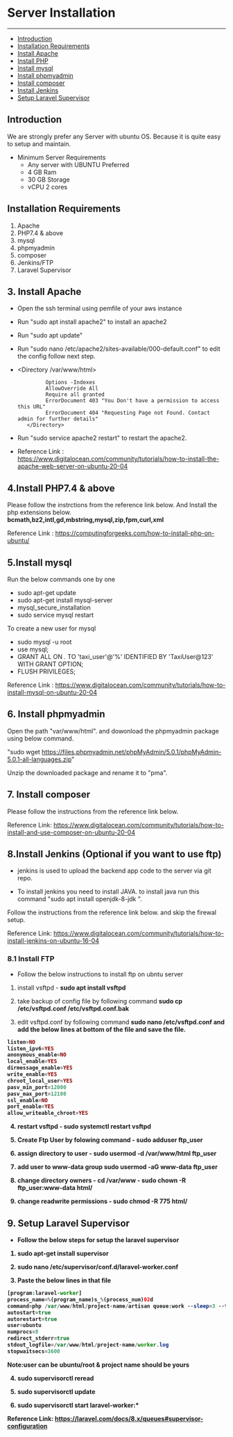 # Server Installation

---

- [Introduction](#section-1)
- [Installation Requirements](#section-2)
- [Install Apache](#section-5)
- [Install PHP](#section-6)
- [Install mysql](#section-7)
- [Install phpmyadmin](#section-8)
- [Install composer](#section-9)
- [Install Jenkins](#section-10)
- [Setup Laravel Supervisor](#section-12)

<a name="section-1"></a>
## Introduction

We are strongly prefer any Server with ubuntu OS. Because it is quite easy to setup and maintain.

* Minimum Server Requirements
    * Any server with UBUNTU Preferred
    * 4 GB Ram
    * 30 GB Storage
    * vCPU 2 cores

<a name="section-2"></a>
## Installation Requirements

1. Apache
2. PHP7.4 & above
3. mysql
4. phpmyadmin
5. composer
6. Jenkins/FTP
7. Laravel Supervisor


<a name="section-3"></a>

<a name="section-5"></a>
## 3. Install Apache

* Open the ssh terminal using pemfile of your aws instance

* Run "sudo apt install apache2" to install an apache2

* Run "sudo apt update"

* Run "sudo nano /etc/apache2/sites-available/000-default.conf" to edit the config follow next step.

*  <Directory /var/www/html>

                Options -Indexes
                AllowOverride All
                Require all granted
                ErrorDocument 403 "You Don't have a permission to access this URL"
                ErrorDocument 404 "Requesting Page not Found. Contact admin for further details"
          </Directory>
* Run "sudo service apache2 restart" to restart the apache2.

* Reference Link : https://www.digitalocean.com/community/tutorials/how-to-install-the-apache-web-server-on-ubuntu-20-04

<a name="section-6"></a>
## 4.Install PHP7.4 & above
Please follow the instrctions from the reference link below. And Install the php extensions below.
<strong>bcmath,bz2,intl,gd,mbstring,mysql,zip,fpm,curl,xml</strong>

Reference Link : https://computingforgeeks.com/how-to-install-php-on-ubuntu/

<a name="section-7"></a>
## 5.Install mysql
Run the below commands one by one

*  sudo apt-get update
* sudo apt-get install mysql-server
* mysql_secure_installation
* sudo service mysql restart

To create a new user for mysql

* sudo mysql -u root
* use mysql;
* GRANT ALL ON *.* TO 'taxi_user'@'%' IDENTIFIED BY 'TaxiUser@123' WITH GRANT OPTION;
* FLUSH PRIVILEGES;

Reference Link : https://www.digitalocean.com/community/tutorials/how-to-install-mysql-on-ubuntu-20-04

<a name="section-8"></a>
## 6. Install phpmyadmin

Open the path "var/www/html". and dowonload the phpmyadmin package using below command.

 "sudo wget https://files.phpmyadmin.net/phpMyAdmin/5.0.1/phpMyAdmin-5.0.1-all-languages.zip"

Unzip the downloaded package and rename it to "pma".

<a name="section-9"></a>
## 7. Install composer

Please follow the instructions from the reference link below.


Reference Link: https://www.digitalocean.com/community/tutorials/how-to-install-and-use-composer-on-ubuntu-20-04

<a name="section-10"> </a>
## 8.Install Jenkins (Optional if you want to use ftp)

* jenkins is used to upload the backend app code to the server via git repo.

* To install jenkins you need to install JAVA. to install java run this command "sudo apt install openjdk-8-jdk
".

Follow the instructions from the reference link below. and skip the firewal setup.

Reference Link: https://www.digitalocean.com/community/tutorials/how-to-install-jenkins-on-ubuntu-16-04

### 8.1 Install FTP

* Follow the below instructions to install ftp on ubntu server

1. install vsftpd - <strong>sudo apt install vsftpd</strong>

2. take backup of config file by following command <strong>sudo cp /etc/vsftpd.conf /etc/vsftpd.conf.bak</strong>

3. edit vsftpd.conf by following command <strong>sudo nano /etc/vsftpd.conf<strong> and add the below lines at bottom of the file and save the file.

```php
listen=NO
listen_ipv6=YES
anonymous_enable=NO
local_enable=YES
dirmessage_enable=YES
write_enable=YES
chroot_local_user=YES
pasv_min_port=12000
pasv_max_port=12100
ssl_enable=NO
port_enable=YES
allow_writeable_chroot=YES
```

4. restart vsftpd - <strong>sudo systemctl restart vsftpd</strong>

5. Create Ftp User by folowing command - <strong> sudo adduser ftp_user</strong>

6. assign directory to user - <strong> sudo usermod -d /var/www/html ftp_user</strong>

7. add user to www-data group <strong> sudo usermod -aG www-data ftp_user </strong>

8. change directory owners - <strong> cd /var/www - sudo chown -R ftp_user:www-data html/</strong>

9. change readwrite permissions - <strong>sudo chmod -R 775 html/ </strong>

<a name="section-12"> </a>
## 9. Setup Laravel Supervisor

* Follow the below steps for setup the laravel supervisor

1. sudo apt-get install supervisor

2. sudo nano /etc/supervisor/conf.d/laravel-worker.conf

3. Paste the below lines in that file

```php
[program:laravel-worker]
process_name=%(program_name)s_%(process_num)02d
command=php /var/www/html/project-name/artisan queue:work --sleep=3 --tries=3
autostart=true
autorestart=true
user=ubuntu
numprocs=8
redirect_stderr=true
stdout_logfile=/var/www/html/project-name/worker.log
stopwaitsecs=3600
```

<strong>Note:user can be ubuntu/root & project name should be yours</strong>

4. sudo supervisorctl reread

5. sudo supervisorctl update

6. sudo supervisorctl start laravel-worker:*

Reference Link: https://laravel.com/docs/8.x/queues#supervisor-configuration


